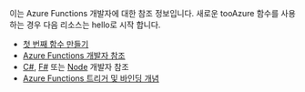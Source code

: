 이는 Azure Functions 개발자에 대한 참조 정보입니다. 새로운 tooAzure 함수를 사용 하는 경우 다음 리소스는 hello로 시작 합니다.

* [첫 번째 함수 만들기](../articles/azure-functions/functions-create-first-azure-function.md)
* [Azure Functions 개발자 참조](../articles/azure-functions/functions-reference.md)
* [C#](../articles/azure-functions/functions-reference-csharp.md), [F#](../articles/azure-functions/functions-reference-fsharp.md) 또는 [Node](../articles/azure-functions/functions-reference-node.md) 개발자 참조
* [Azure Functions 트리거 및 바인딩 개념](..\articles\azure-functions\functions-triggers-bindings.md)


